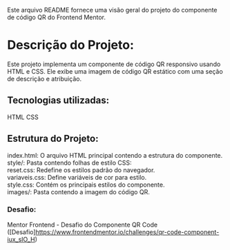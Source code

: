 Este arquivo README fornece uma visão geral do projeto do componente de código QR do Frontend Mentor.

# Descrição do Projeto:

Este projeto implementa um componente de código QR responsivo usando HTML e CSS. Ele exibe uma imagem de código QR estático com uma seção de descrição e atribuição.

## Tecnologias utilizadas:

HTML
CSS

## Estrutura do Projeto:

index.html: O arquivo HTML principal contendo a estrutura do componente.<br>
style/: Pasta contendo folhas de estilo CSS:<br>
reset.css: Redefine os estilos padrão do navegador.<br>
variaveis.css: Define variáveis ​​de cor para estilo.<br>
style.css: Contém os principais estilos do componente.<br>
images/: Pasta contendo a imagem do código QR.<br>

### Desafio:

Mentor Frontend - Desafio do Componente QR Code ([Desafio]https://www.frontendmentor.io/challenges/qr-code-component-iux_sIO_H)
